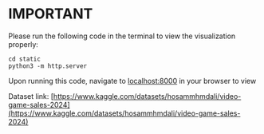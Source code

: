 # IMPORTANT

Please run the following code in the terminal to view the visualization properly:

```
cd static
python3 -m http.server
```

Upon running this code, navigate to [localhost:8000](localhost:8000) in your browser to view

Dataset link: [https://www.kaggle.com/datasets/hosammhmdali/video-game-sales-2024](https://www.kaggle.com/datasets/hosammhmdali/video-game-sales-2024)